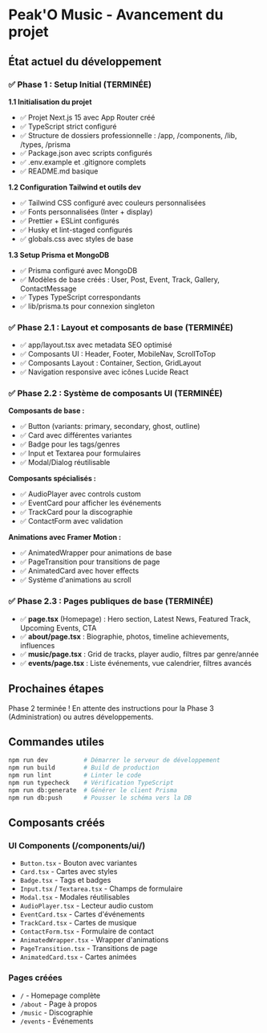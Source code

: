 # Peak'O Music - Avancement du projet

## État actuel du développement

### ✅ Phase 1 : Setup Initial (TERMINÉE)
**1.1 Initialisation du projet**
- ✅ Projet Next.js 15 avec App Router créé
- ✅ TypeScript strict configuré
- ✅ Structure de dossiers professionnelle : /app, /components, /lib, /types, /prisma
- ✅ Package.json avec scripts configurés
- ✅ .env.example et .gitignore complets
- ✅ README.md basique

**1.2 Configuration Tailwind et outils dev**
- ✅ Tailwind CSS configuré avec couleurs personnalisées
- ✅ Fonts personnalisées (Inter + display)
- ✅ Prettier + ESLint configurés
- ✅ Husky et lint-staged configurés
- ✅ globals.css avec styles de base

**1.3 Setup Prisma et MongoDB**
- ✅ Prisma configuré avec MongoDB
- ✅ Modèles de base créés : User, Post, Event, Track, Gallery, ContactMessage
- ✅ Types TypeScript correspondants
- ✅ lib/prisma.ts pour connexion singleton

### ✅ Phase 2.1 : Layout et composants de base (TERMINÉE)
- ✅ app/layout.tsx avec metadata SEO optimisé
- ✅ Composants UI : Header, Footer, MobileNav, ScrollToTop
- ✅ Composants Layout : Container, Section, GridLayout
- ✅ Navigation responsive avec icônes Lucide React

### ✅ Phase 2.2 : Système de composants UI (TERMINÉE)
**Composants de base :**
- ✅ Button (variants: primary, secondary, ghost, outline)
- ✅ Card avec différentes variantes
- ✅ Badge pour les tags/genres
- ✅ Input et Textarea pour formulaires
- ✅ Modal/Dialog réutilisable

**Composants spécialisés :**
- ✅ AudioPlayer avec controls custom
- ✅ EventCard pour afficher les événements
- ✅ TrackCard pour la discographie
- ✅ ContactForm avec validation

**Animations avec Framer Motion :**
- ✅ AnimatedWrapper pour animations de base
- ✅ PageTransition pour transitions de page
- ✅ AnimatedCard avec hover effects
- ✅ Système d'animations au scroll

### ✅ Phase 2.3 : Pages publiques de base (TERMINÉE)
- ✅ **page.tsx** (Homepage) : Hero section, Latest News, Featured Track, Upcoming Events, CTA
- ✅ **about/page.tsx** : Biographie, photos, timeline achievements, influences
- ✅ **music/page.tsx** : Grid de tracks, player audio, filtres par genre/année
- ✅ **events/page.tsx** : Liste événements, vue calendrier, filtres avancés

## Prochaines étapes
Phase 2 terminée ! En attente des instructions pour la Phase 3 (Administration) ou autres développements.

## Commandes utiles
```bash
npm run dev          # Démarrer le serveur de développement
npm run build        # Build de production
npm run lint         # Linter le code
npm run typecheck    # Vérification TypeScript
npm run db:generate  # Générer le client Prisma
npm run db:push      # Pousser le schéma vers la DB
```

## Composants créés
### UI Components (/components/ui/)
- `Button.tsx` - Bouton avec variantes
- `Card.tsx` - Cartes avec styles
- `Badge.tsx` - Tags et badges
- `Input.tsx` / `Textarea.tsx` - Champs de formulaire
- `Modal.tsx` - Modales réutilisables
- `AudioPlayer.tsx` - Lecteur audio custom
- `EventCard.tsx` - Cartes d'événements
- `TrackCard.tsx` - Cartes de musique
- `ContactForm.tsx` - Formulaire de contact
- `AnimatedWrapper.tsx` - Wrapper d'animations
- `PageTransition.tsx` - Transitions de page
- `AnimatedCard.tsx` - Cartes animées

### Pages créées
- `/` - Homepage complète
- `/about` - Page à propos
- `/music` - Discographie
- `/events` - Événements